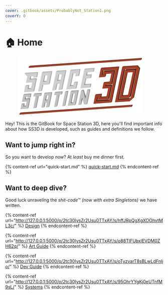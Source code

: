 ```yaml
---
cover: .gitbook/assets/ProbablyNot_Station1.png
coverY: 0
---
```


# 🏠 Home

<figure><img src=".gitbook/assets/ss3dmedium.png" alt=""><figcaption></figcaption></figure>

Hey! This is the GitBook for Space Station 3D, here you'll find important info about how SS3D is developed, such as guides and definitions we follow.

## Want to jump right in?

So you want to develop _now_? At _least_ buy me dinner first.

{% content-ref url="quick-start.md" %}
[quick-start.md](quick-start.md)
{% endcontent-ref %}

## Want to deep dive?

Good luck unraveling the _shit-code_™ _(now with extra Singletons)_ we have written.&#x20;

{% content-ref url="http://127.0.0.1:5000/o/2tc30IysZr2Usu0TTxAY/s/hffJRpQgXgXOOhvtML3c/" %}
[Design](http://127.0.0.1:5000/o/2tc30IysZr2Usu0TTxAY/s/hffJRpQgXgXOOhvtML3c/)
{% endcontent-ref %}

{% content-ref url="http://127.0.0.1:5000/o/2tc30IysZr2Usu0TTxAY/s/o88TIFUbxlEVDM0ZH62q/" %}
[Art Guide](http://127.0.0.1:5000/o/2tc30IysZr2Usu0TTxAY/s/o88TIFUbxlEVDM0ZH62q/)
{% endcontent-ref %}

{% content-ref url="http://127.0.0.1:5000/o/2tc30IysZr2Usu0TTxAY/s/oTyzvarT8sBLwLdFnIjo/" %}
[Dev Guide](http://127.0.0.1:5000/o/2tc30IysZr2Usu0TTxAY/s/oTyzvarT8sBLwLdFnIjo/)
{% endcontent-ref %}

{% content-ref url="http://127.0.0.1:5000/o/2tc30IysZr2Usu0TTxAY/s/95OhrYYgKj0eUTnfM9sL/" %}
[Systems](http://127.0.0.1:5000/o/2tc30IysZr2Usu0TTxAY/s/95OhrYYgKj0eUTnfM9sL/)
{% endcontent-ref %}
